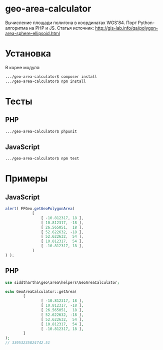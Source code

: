 # geo-area-calculator

Вычисление площади полигона в координатах WGS'84. Порт Python-алгоритма на PHP и JS.
Статья источник: http://gis-lab.info/qa/polygon-area-sphere-ellipsoid.html

# Установка
В корне модуля:
```sh
.../geo-area-calculator$ composer install
.../geo-area-calculator$ npm install
```
# Тесты
PHP
-----
```sh
.../geo-area-calculator$ phpunit
```

JavaScript
-----
```sh
.../geo-area-calculator$ npm test
```

# Примеры

JavaScript
-----
```js
alert( FFGeo.getGeoPolygonArea(
			[
				[ -10.812317, 18 ],
				[ 10.812317, -18 ],
				[ 26.565051,  18 ],
				[ 52.622632, -18 ],
				[ 52.622632,  54 ],
				[ 10.812317,  54 ],
				[ -10.812317, 18 ],
			]
) );
```

PHP
-----
```php
use siddthartha\geo\area\helpers\GeoAreaCalculator;

echo GeoAreaCalculator::getArea(
        [
                [ -10.812317, 18 ],
                [ 10.812317, -18 ],
                [ 26.565051,  18 ],
                [ 52.622632, -18 ],
                [ 52.622632,  54 ],
                [ 10.812317,  54 ],
                [ -10.812317, 18 ],
        ]
);
// 33953235824742.51
```